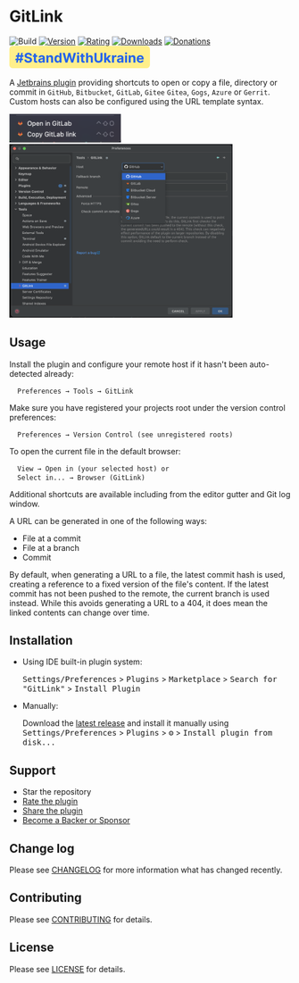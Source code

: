 # GitLink

![Build](https://github.com/ben-gibson/GitLink/workflows/Build/badge.svg)
[![Version](https://img.shields.io/jetbrains/plugin/v/8183-gitlink.svg)](https://plugins.jetbrains.com/plugin/8183-gitlink)
[![Rating](https://img.shields.io/jetbrains/plugin/r/stars/8183-gitlink.svg)](https://plugins.jetbrains.com/plugin/8183-gitlink)
[![Downloads](https://img.shields.io/jetbrains/plugin/d/8183-gitlink.svg)](https://plugins.jetbrains.com/plugin/8183-gitlink)
[![Donations](https://opencollective.com/gitlink/tiers/badge.svg?label=sponsor&color=brightgreen)](https://opencollective.com/gitlink)
[![Stand With Ukraine](https://raw.githubusercontent.com/vshymanskyy/StandWithUkraine/main/badges/StandWithUkraine.svg)](https://stand-with-ukraine.pp.ua)

<!-- Plugin description -->

A [Jetbrains plugin](https://plugins.jetbrains.com/plugin/8183-gitlink) providing shortcuts to open or copy a file, directory or commit in `GitHub`, `Bitbucket`, 
`GitLab`, `Gitee` `Gitea`, `Gogs`, `Azure` or `Gerrit`. Custom hosts can also be configured using the URL template syntax.

<!-- Plugin description end -->

<div>
  <a href="https://plugins.jetbrains.com/plugin/8183-gitlink">
    <img alt="Menu Example" src="./menu-example.png" width=200 />
  </a>
</div>
<div>
  <a href="https://plugins.jetbrains.com/plugin/8183-gitlink">
    <img alt="Settings Example" src="./settings-example.png" width=400 />
  </a>
</div>

## Usage

Install the plugin and configure your remote host if it hasn't been auto-detected already:

      Preferences → Tools → GitLink

Make sure you have registered your projects root under the version control preferences:

      Preferences → Version Control (see unregistered roots)

To open the current file in the default browser:

      View → Open in (your selected host) or
      Select in... → Browser (GitLink)

Additional shortcuts are available including from the editor gutter and Git log window.

A URL can be generated in one of the following ways: 

* File at a commit
* File at a branch
* Commit

By default, when generating a URL to a file, the latest commit hash is used, creating a reference to a fixed version of 
the file's content. If the latest commit has not been pushed to the remote, the current branch is used instead. 
While this avoids generating a URL to a 404, it does mean the linked contents can change over time.

## Installation

- Using IDE built-in plugin system:

  <kbd>Settings/Preferences</kbd> > <kbd>Plugins</kbd> > <kbd>Marketplace</kbd> > <kbd>Search for "GitLink"</kbd> >
  <kbd>Install Plugin</kbd>

- Manually:

  Download the [latest release](https://github.com/ben-gibson/GitLink/releases/latest) and install it manually using
  <kbd>Settings/Preferences</kbd> > <kbd>Plugins</kbd> > <kbd>⚙️</kbd> > <kbd>Install plugin from disk...</kbd>

## Support

* Star the repository
* [Rate the plugin](https://plugins.jetbrains.com/plugin/8183-gitlink)
* [Share the plugin](https://plugins.jetbrains.com/plugin/8183-gitlink)
* [Become a Backer or Sponsor](https://opencollective.com/gitlink)

  
## Change log

Please see [CHANGELOG](CHANGELOG.md) for more information what has changed recently.

## Contributing

Please see [CONTRIBUTING](CONTRIBUTING.md) for details.

## License

Please see [LICENSE](LICENSE) for details.
